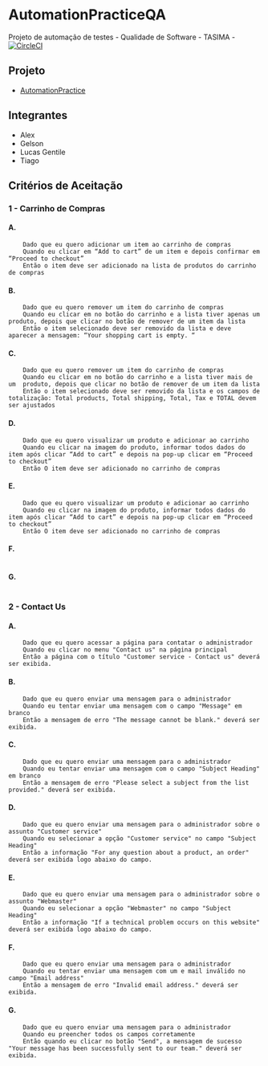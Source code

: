 # AutomationPracticeQA

Projeto de automação de testes - Qualidade de Software - TASIMA - [![CircleCI](https://circleci.com/gh/tasima-uniritter/AutomationPracticeQA.svg?style=svg)](https://circleci.com/gh/tasima-uniritter/AutomationPracticeQA)

## Projeto

* [AutomationPractice](http://automationpractice.com/index.php)

## Integrantes

* Alex
* Gelson
* Lucas Gentile
* Tiago

## Critérios de Aceitação

### 1 - Carrinho de Compras

#### A.
```
    Dado que eu quero adicionar um item ao carrinho de compras
    Quando eu clicar em “Add to cart” de um item e depois confirmar em “Proceed to checkout”
    Então o item deve ser adicionado na lista de produtos do carrinho de compras
```

#### B.
```
    Dado que eu quero remover um item do carrinho de compras
    Quando eu clicar em no botão do carrinho e a lista tiver apenas um produto, depois que clicar no botão de remover de um item da lista
    Então o item selecionado deve ser removido da lista e deve aparecer a mensagem: “Your shopping cart is empty. “
```

#### C.
```    
    Dado que eu quero remover um item do carrinho de compras
    Quando eu clicar em no botão do carrinho e a lista tiver mais de um  produto, depois que clicar no botão de remover de um item da lista
    Então o item selecionado deve ser removido da lista e os campos de totalização: Total products, Total shipping, Total, Tax e TOTAL devem ser ajustados
```

#### D.
```	 
    Dado que eu quero visualizar um produto e adicionar ao carrinho
    Quando eu clicar na imagem do produto, informar todos dados do item após clicar “Add to cart” e depois na pop-up clicar em “Proceed to checkout”
    Então O item deve ser adicionado no carrinho de compras
```

#### E.
```
    Dado que eu quero visualizar um produto e adicionar ao carrinho
    Quando eu clicar na imagem do produto, informar todos dados do item após clicar “Add to cart” e depois na pop-up clicar em “Proceed to checkout”
    Então O item deve ser adicionado no carrinho de compras
```

#### F.

``` 
```

#### G.

``` 
```

### 2 - Contact Us

#### A.
```
    Dado que eu quero acessar a página para contatar o administrador
    Quando eu clicar no menu "Contact us" na página principal
    Então a página com o título "Customer service - Contact us" deverá ser exibida.
```
#### B.
```
    Dado que eu quero enviar uma mensagem para o administrador
    Quando eu tentar enviar uma mensagem com o campo "Message" em branco
    Então a mensagem de erro "The message cannot be blank." deverá ser exibida.
```
#### C.
```
    Dado que eu quero enviar uma mensagem para o administrador
    Quando eu tentar enviar uma mensagem com o campo "Subject Heading" em branco
    Então a mensagem de erro "Please select a subject from the list provided." deverá ser exibida.
```
#### D.
```
    Dado que eu quero enviar uma mensagem para o administrador sobre o assunto "Customer service"
    Quando eu selecionar a opção "Customer service" no campo "Subject Heading"
    Então a informação "For any question about a product, an order" deverá ser exibida logo abaixo do campo.
```
#### E.
```
    Dado que eu quero enviar uma mensagem para o administrador sobre o assunto "Webmaster"
    Quando eu selecionar a opção "Webmaster" no campo "Subject Heading"
    Então a informação "If a technical problem occurs on this website" deverá ser exibida logo abaixo do campo.
```
#### F.
```
    Dado que eu quero enviar uma mensagem para o administrador
    Quando eu tentar enviar uma mensagem com um e mail inválido no campo "Email address"
    Então a mensagem de erro "Invalid email address." deverá ser exibida.
```
#### G.
```
    Dado que eu quero enviar uma mensagem para o administrador
    Quando eu preencher todos os campos corretamente
    Então quando eu clicar no botão "Send", a mensagem de sucesso "Your message has been successfully sent to our team." deverá ser exibida.
```
